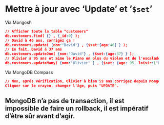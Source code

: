 # **Mettre à jour avec ‘Update’ et ’`$set`’**
Via Mongosh
```json
// Afficher toute la table "customers"
db.customers.find( {} , {_id:0} );
// David à 40 ans, corrigez ça !
db.customers.update( {nom:"David"} , {$set:{age:40} } );
// En fait, David à 37 ans
db.customers.updateOne( {nom:"David"} , {$set:{age:37} } );
// Olivier à 95 ans et aime le Piano en plus du violon et de l'escalade
db.customers.updateMany( {nom:"Olivier" } , {$set: {age: 95, loisir:["Escalade", "Piano", "Violon"] } } );

```
Via MongoDB Compass
```json
// Non, aprés vérification, Olivier à bien 59 ans corrigez depuis MongoDB Compass
Cliquer sur le crayon, changer l'âge, puis "UPDATE".
```

**MongoDB n’a pas de transaction, il est impossible de faire un rollback, il est impératif d’être sûr avant d’agir.**
---